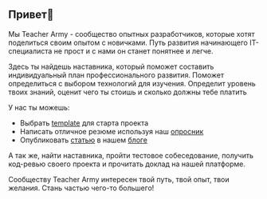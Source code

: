 ## Привет👋

Мы Teacher Army - сообщество опытных разработчиков, которые хотят поделиться своим опытом с новичками. Путь развития начинающего IT-специалиста не прост и с нами он станет понятнее и легче.

Здесь ты найдешь наставника, который поможет составить индивидуальный план профессионального развития. Поможет определиться с выбором технологий для изучения. Определит уровень твоих знаний, оценит чего ты стоишь и сколько должны тебе платить

У нас ты можешь:
- Выбрать [template](https://github.com/orgs/teacher-army/repositories?q=template&type=all) для старта проекта
- Написать отличное резюме используя наш [опросник](https://github.com/teacher-army/awesome-resume)
- Опубликовать [статью](https://github.com/teacher-army/external-blog) в нашем [блоге](https://teacher.army/blog)

А так же, найти наставника, пройти тестовое собеседование, получить код-ревью своего проекта и прочитать доклад на нашей платформе.

Сообществу Teacher Army интересен твой путь, твой опыт, твои желания. Стань частью чего-то большего!
